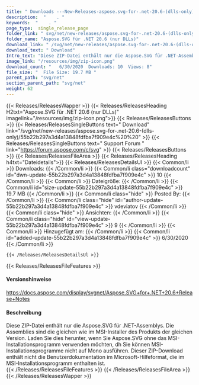 ```yaml
---
title: " Downloads ---New-Releases-aspose.svg-for-.net-20.6-(dlls-only) . "
description:  "    . " 
keywords:  "    . " 
page_type:  single_release_page
folder_link: " svg/net/new-releases/aspose.svg-for-.net-20.6-(dlls-only)/"
folder_name: "Aspose.SVG für .NET 20.6 (nur DLLs)"
download_link: " /svg/net/new-releases/aspose.svg-for-.net-20.6-(dlls-only)/55b22b297a3d4a13848fdfba7f909e4c"
download_text: " Download"
Intro_text: "Diese ZIP-Datei enthält nur die Aspose.SVG für .NET-Assemblys. Die Versammlungen ..."
image_link: "/resources/img/zip-icon.png"
download_count: "   6/30/2020  Downloads: 10  Views: 8"
file_size: "  File Size: 19.7 MB "
parent_path: "svg/net"
section_parent_path: "svg/net"
weight: 62
---
```


{{< Releases/ReleasesWapper >}}
  {{< Releases/ReleasesHeading H2txt="Aspose.SVG für .NET 20.6 (nur DLLs)" imagelink="/resources/img/zip-icon.png">}}
  {{< Releases/ReleasesButtons >}}
    {{< Releases/ReleasesSingleButtons text=" Download" link="/svg/net/new-releases/aspose.svg-for-.net-20.6-(dlls-only)/55b22b297a3d4a13848fdfba7f909e4c%20%20" >}}
    {{< Releases/ReleasesSingleButtons text=" Support Forum " link="https://forum.aspose.com/c/svg" >}}
  {{< Releases/ReleasesButtons >}}
  {{< Releases/ReleasesFileArea >}}
    {{< Releases/ReleasesHeading h4txt="Dateidetails">}}
    {{< Releases/ReleasesDetailsUl >}}
            {{< Common/li >}} Downloads: {{< /Common/li >}}
      {{< Common/li class="downloadcount" id="dwn-update-55b22b297a3d4a13848fdfba7f909e4c" >}} 10 {{< /Common/li >}}
      {{< Common/li >}} Dateigröße: {{< /Common/li >}}
      {{< Common/li id="size-update-55b22b297a3d4a13848fdfba7f909e4c" >}} 19.7 MB {{< /Common/li >}} 
      {{< Common/li  class="hide" >}} Posted By: {{< /Common/li >}} 
      {{< Common/li class="hide" id="author-update-55b22b297a3d4a13848fdfba7f909e4c" >}} vdeviatov {{< /Common/li >}}
      {{< Common/li class="hide" >}} Ansichten: {{< /Common/li >}}
      {{< Common/li class="hide" id="view-update-55b22b297a3d4a13848fdfba7f909e4c" >}} 9 {{< /Common/li >}}
      {{< Common/li >}} Hinzugefügt am: {{< /Common/li >}}
      {{< Common/li id="added-update-55b22b297a3d4a13848fdfba7f909e4c" >}} 6/30/2020 {{< /Common/li >}} 

    {{< /Releases/ReleasesDetailsUl >}}

  {{< Releases/ReleasesFileFeatures >}}
      <h4>Versionshinweise</h4><div> <a href="https://docs.aspose.com/display/svgnet/Aspose.SVG+for+.NET+20.6+Release+Notes">https://docs.aspose.com/display/svgnet/Aspose.SVG+for+.NET+20.6+Release+Notes</a></div><h4> Beschreibung</h4><div class="HTMLDescription"> Diese ZIP-Datei enthält nur die Aspose.SVG für .NET-Assemblys. Die Assemblies sind die gleichen wie im MSI-Installer des Produkts der gleichen Version. Laden Sie dies herunter, wenn Sie Aspose.SVG ohne das MSI-Installationsprogramm verwenden möchten, dh Sie können MSI-Installationsprogramme nicht auf Mono ausführen. Dieser ZIP-Download enthält nicht die Benutzerdokumentation im Microsoft-Hilfeformat, die im MSI-Installationsprogramm enthalten ist.</div>
  {{< /Releases/ReleasesFileFeatures >}}
 {{< /Releases/ReleasesFileArea >}}
{{< /Releases/ReleasesWapper >}}



